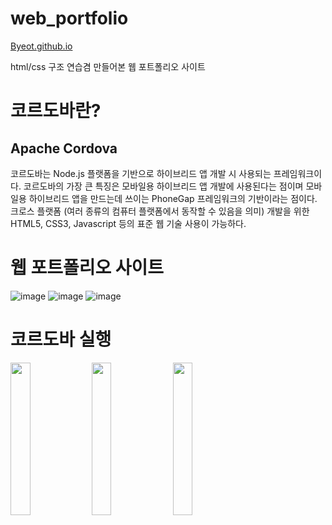 # web_portfolio

[Byeot.github.io](https://Byeot.github.io)

html/css 구조 연습겸 만들어본 웹 포트폴리오 사이트


# 코르도바란?

## Apache Cordova

 코르도바는 Node.js 플랫폼을 기반으로 하이브리드 앱 개발 시 사용되는 프레임워크이다. 코르도바의 가장 큰 특징은 모바일용 하이브리드 앱 개발에 사용된다는 점이며 모바일용 하이브리드 앱을 만드는데 쓰이는 PhoneGap 프레임워크의 기반이라는 점이다. 크로스 플랫폼 (여러 종류의 컴퓨터 플랫폼에서 동작할 수 있음을 의미) 개발을 위한 HTML5, CSS3, Javascript 등의 표준 웹 기술 사용이 가능하다.




# 웹 포트폴리오 사이트

![image](https://user-images.githubusercontent.com/94339420/204197238-ae7358ab-3c35-4d5b-bcad-07436d438197.png)
![image](https://user-images.githubusercontent.com/94339420/205490047-1c893cc9-1733-4820-836a-4f056f34d255.png)
![image](https://user-images.githubusercontent.com/94339420/205490095-09491d93-5481-4e4f-a424-e0e4d9aaf83e.png)





# 코르도바 실행


<img src="https://user-images.githubusercontent.com/94339420/205490419-70c6741e-5784-4642-ac2f-7f36763d8fa5.png" width="25%">
<img src="https://user-images.githubusercontent.com/94339420/205490435-0a2905ab-8eff-4cdb-8903-479d71d41c3a.png" width="25%">
<img src="https://user-images.githubusercontent.com/94339420/205490447-fe794298-f2f2-4275-924b-3881c766f647.png" width="25%">



